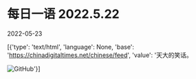 # 每日一语 2022.5.22

2022-05-23

[{'type': 'text/html', 'language': None, 'base': 'https://chinadigitaltimes.net/chinese/feed', 'value': '天大的笑话。

![GitHub](https://chinadigitaltimes.net/chinese/files/2022/05/5.22.jpg)'}]